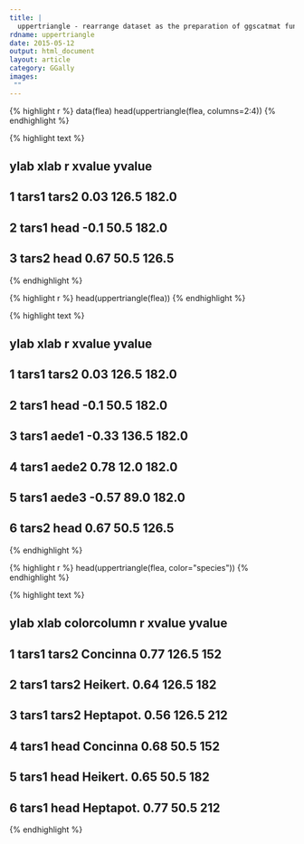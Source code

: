 ```yaml
---
title: |
  uppertriangle - rearrange dataset as the preparation of ggscatmat function
rdname: uppertriangle
date: 2015-05-12
output: html_document
layout: article
category: GGally
images:
 ""
---
```





{% highlight r %}
data(flea)
head(uppertriangle(flea, columns=2:4))
{% endhighlight %}



{% highlight text %}
##    ylab  xlab    r xvalue yvalue
## 1 tars1 tars2 0.03  126.5  182.0
## 2 tars1  head -0.1   50.5  182.0
## 3 tars2  head 0.67   50.5  126.5
{% endhighlight %}



{% highlight r %}
head(uppertriangle(flea))
{% endhighlight %}



{% highlight text %}
##    ylab  xlab     r xvalue yvalue
## 1 tars1 tars2  0.03  126.5  182.0
## 2 tars1  head  -0.1   50.5  182.0
## 3 tars1 aede1 -0.33  136.5  182.0
## 4 tars1 aede2  0.78   12.0  182.0
## 5 tars1 aede3 -0.57   89.0  182.0
## 6 tars2  head  0.67   50.5  126.5
{% endhighlight %}



{% highlight r %}
head(uppertriangle(flea, color="species"))
{% endhighlight %}



{% highlight text %}
##    ylab  xlab colorcolumn    r xvalue yvalue
## 1 tars1 tars2    Concinna 0.77  126.5    152
## 2 tars1 tars2    Heikert. 0.64  126.5    182
## 3 tars1 tars2   Heptapot. 0.56  126.5    212
## 4 tars1  head    Concinna 0.68   50.5    152
## 5 tars1  head    Heikert. 0.65   50.5    182
## 6 tars1  head   Heptapot. 0.77   50.5    212
{% endhighlight %}